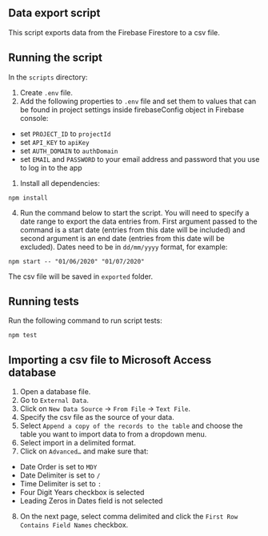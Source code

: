 ## Data export script

This script exports data from the Firebase Firestore to a csv file.

## Running the script

In the `scripts` directory:

1. Create `.env` file.
2. Add the following properties to `.env` file and set them to values that can be found in project settings inside firebaseConfig object in Firebase console:

- set `PROJECT_ID` to `projectId`
- set `API_KEY` to `apiKey`
- set `AUTH_DOMAIN` to `authDomain`
- set `EMAIL` and `PASSWORD` to your email address and password that you use to log in to the app

1. Install all dependencies:

```
npm install
```

4. Run the command below to start the script. You will need to specify a date range to export the data entries from. First argument passed to the command is a start date (entries from this date will be included) and second argument is an end date (entries from this date will be excluded). Dates need to be in `dd/mm/yyyy` format, for example:

```
npm start -- "01/06/2020" "01/07/2020"
```

The csv file will be saved in `exported` folder.

## Running tests

Run the following command to run script tests:

```
npm test
```

## Importing a csv file to Microsoft Access database

1. Open a database file.
2. Go to `External Data`.
3. Click on `New Data Source` -> `From File` -> `Text File`.
4. Specify the csv file as the source of your data.
5. Select `Append a copy of the records to the table` and choose the table you want to import data to from a dropdown menu.
6. Select import in a delimited format.
7. Click on `Advanced…` and make sure that:

- Date Order is set to `MDY`
- Date Delimiter is set to `/`
- Time Delimiter is set to `:`
- Four Digit Years checkbox is selected
- Leading Zeros in Dates field is not selected

8.  On the next page, select comma delimited and click the `First Row Contains Field Names` checkbox.
